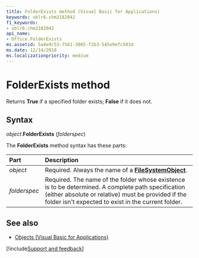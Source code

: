 ```yaml
---
title: FolderExists method (Visual Basic for Applications)
keywords: vblr6.chm2182042
f1_keywords:
- vblr6.chm2182042
api_name:
- Office.FolderExists
ms.assetid: 5a4e9c53-7561-3065-f2b3-545e9efc503d
ms.date: 12/14/2018
ms.localizationpriority: medium
---
```



# FolderExists method

Returns **True** if a specified folder exists; **False** if it does not.

## Syntax

_object_.**FolderExists** (_folderspec_)

The **FolderExists** method syntax has these parts:

|Part|Description|
|:-----|:-----|
| _object_|Required. Always the name of a **[FileSystemObject](filesystemobject-object.md)**.|
| _folderspec_|Required. The name of the folder whose existence is to be determined. A complete path specification (either absolute or relative) must be provided if the folder isn't expected to exist in the current folder.|

## See also

- [Objects (Visual Basic for Applications)](../objects-visual-basic-for-applications.md)

[!include[Support and feedback](~/includes/feedback-boilerplate.md)]
